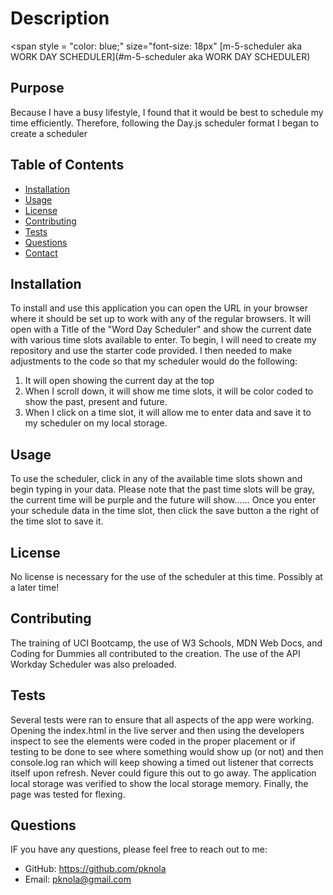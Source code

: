 # Description
<span style = "color: blue;" size="font-size: 18px"</span>
 [m-5-scheduler aka WORK DAY SCHEDULER](#m-5-scheduler aka WORK DAY SCHEDULER)

## Purpose
Because I have a busy lifestyle, I found that it would be best to schedule my time efficiently.  Therefore, following the Day.js scheduler format I began to create a scheduler


## Table of Contents
- [Installation](#installation)
- [Usage](#usage)
- [License](#license)
- [Contributing](#contributing)
- [Tests](#tests)
- [Questions](#questions)
- [Contact](#contact)

## Installation
To install and use this application you can open the URL in your browser where it should be set up to work with any of the regular browsers.  It will open with a Title of the "Word Day Scheduler" and show the current date with various time slots available to enter. To begin, I will need to create my repository and use the starter code provided.  I then needed to make adjustments to the code so that my scheduler would do the following:
1. It will open showing the current day at the top
2. When I scroll down, it will show me time slots, it will be color coded to show the past, present and future.
3. When I click on a time slot, it will allow me to enter data and save it to my scheduler on my local storage.

## Usage
To use the scheduler, click in any of the available time slots shown and begin typing in your data.  Please note that the past time slots will be gray, the current time will be purple and the future will show......  Once you enter your schedule data in the time slot, then click the save button a the right of the time slot to save it.

## License
No license is necessary for the use of the scheduler at this time.  Possibly at a later time!

## Contributing
The training of UCI Bootcamp, the use of W3 Schools, MDN Web Docs, and Coding for Dummies all contributed to the creation.  The use of the API Workday Scheduler was also preloaded.

## Tests
Several tests were ran to ensure that all aspects of the app were working.  Opening the index.html in the live server and then using the developers inspect to see the elements were coded in the proper placement or if testing to be done to see where something would show up (or not) and then console.log ran which will keep showing a timed out listener that corrects itself upon refresh.  Never could figure this out to go away.  The application local storage was verified to show the local storage memory.  Finally, the page was tested for flexing.

## Questions
IF you have any questions, please feel free to reach out to me:

- GitHub: https://github.com/pknola
- Email: pknola@gmail.com
